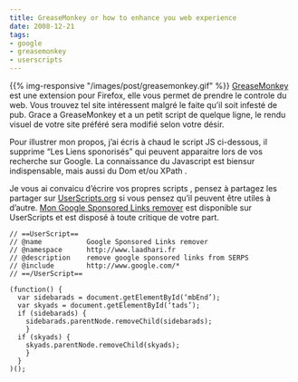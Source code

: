 ```yaml
---
title: GreaseMonkey or how to enhance you web experience
date: 2008-12-21
tags:
- google
- greasemonkey
- userscripts
---
```

{{% img-responsive "/images/post/greasemonkey.gif" %}}
[GreaseMonkey](https://addons.mozilla.org/fr/firefox/addon/748) est une extension pour Firefox, elle vous permet de prendre le controle du web. Vous trouvez tel site intéressent malgré le faite qu’il soit infesté de pub. Grace a GreaseMonkey et a un petit script de quelque ligne, le rendu visuel de votre site préféré sera modifié selon votre désir.
<!--more-->
Pour illustrer mon propos, j’ai écris à chaud le script JS ci-dessous, il supprime “Les Liens sponorisés” qui peuvent apparaitre lors de vos recherche sur Google. La connaissance du Javascript est biensur indispensable, mais aussi du Dom et/ou XPath .

Je vous ai convaicu d’écrire vos propres scripts , pensez à partagez les partager sur [UserScripts.org](http://userscripts.org/) si vous pensez qu’il peuvent être utiles à d’autre. [Mon Google Sponsored Links remover](http://userscripts.org/scripts/show/38984) est disponible sur UserScripts et est disposé à toute critique de votre part.

    // ==UserScript==
    // @name           Google Sponsored Links remover
    // @namespace      http://www.laadhari.fr
    // @description    remove google sponsored links from SERPS
    // @include        http://www.google.com/*
    // ==/UserScript==
     
    (function() {
      var sidebarads = document.getElementById(‘mbEnd’);
      var skyads = document.getElementById(‘tads’);
      if (sidebarads) {
        sidebarads.parentNode.removeChild(sidebarads);
        }
      if (skyads) {
        skyads.parentNode.removeChild(skyads);
        }  
      }
    )();
